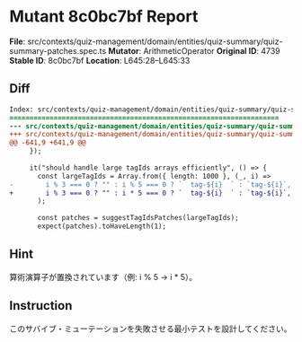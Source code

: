# Mutant 8c0bc7bf Report

**File**: src/contexts/quiz-management/domain/entities/quiz-summary/quiz-summary-patches.spec.ts
**Mutator**: ArithmeticOperator
**Original ID**: 4739
**Stable ID**: 8c0bc7bf
**Location**: L645:28–L645:33

## Diff

```diff
Index: src/contexts/quiz-management/domain/entities/quiz-summary/quiz-summary-patches.spec.ts
===================================================================
--- src/contexts/quiz-management/domain/entities/quiz-summary/quiz-summary-patches.spec.ts	original
+++ src/contexts/quiz-management/domain/entities/quiz-summary/quiz-summary-patches.spec.ts	mutated #4739
@@ -641,9 +641,9 @@
     });
 
     it("should handle large tagIds arrays efficiently", () => {
       const largeTagIds = Array.from({ length: 1000 }, (_, i) =>
-        i % 3 === 0 ? "" : i % 5 === 0 ? `  tag-${i}  ` : `tag-${i}`,
+        i % 3 === 0 ? "" : i * 5 === 0 ? `  tag-${i}  ` : `tag-${i}`,
       );
 
       const patches = suggestTagIdsPatches(largeTagIds);
       expect(patches).toHaveLength(1);
```

## Hint

算術演算子が置換されています（例: i % 5 → i * 5）。

## Instruction

このサバイブ・ミューテーションを失敗させる最小テストを設計してください。
